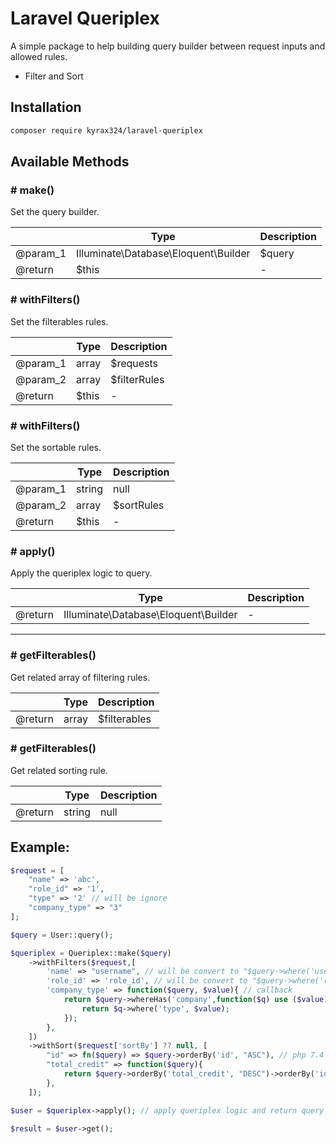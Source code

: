 # Laravel Queriplex

A simple package to help building query builder between request inputs and allowed rules. 

- Filter and Sort

## Installation

```sh
composer require kyrax324/laravel-queriplex
```

## Available Methods

### # make()

Set the query builder.

|   | Type | Description |
|---|---|---|
| @param_1 | Illuminate\Database\Eloquent\Builder | $query |
| @return | $this | - |

### # withFilters()

Set the filterables rules.

|   | Type | Description |
|---|---|---|
| @param_1 | array | $requests |
| @param_2 | array | $filterRules |
| @return | $this | - |

### # withFilters()

Set the sortable rules.

|   | Type | Description |
|---|---|---|
| @param_1 | string|null | $key |
| @param_2 | array | $sortRules |
| @return | $this | - |

### # apply()

Apply the queriplex logic to query.

|   | Type | Description |
|---|---|---|
| @return | Illuminate\Database\Eloquent\Builder | - |

---

### # getFilterables()

Get related array of filtering rules.

|   | Type | Description |
|---|---|---|
| @return | array | $filterables |


### # getFilterables()

Get related sorting rule.

|   | Type | Description |
|---|---|---|
| @return | string|null | $sortable |

## Example:

```php
$request = [
	"name" => 'abc',
	"role_id" => '1',
	"type" => '2' // will be ignore
	"company_type" => "3"
];

$query = User::query();

$queriplex = Queriplex::make($query)
	->withFilters($request,[
		'name' => "username", // will be convert to "$query->where('username',$value)"
		'role_id' => 'role_id', // will be convert to "$query->where('role_id',$value)"
		'company_type' => function($query, $value){ // callback
			return $query->whereHas('company',function($q) use ($value){
				return $q->where('type', $value);
			});
		},
	])
	->withSort($request['sortBy'] ?? null, [
		"id" => fn($query) => $query->orderBy('id', "ASC"), // php 7.4 - arrow function 
		"total_credit" => function($query){
			return $query->orderBy('total_credit', "DESC")->orderBy('id');
		},
	]);

$user = $queriplex->apply(); // apply queriplex logic and return query builder of User Model

$result = $user->get();

```